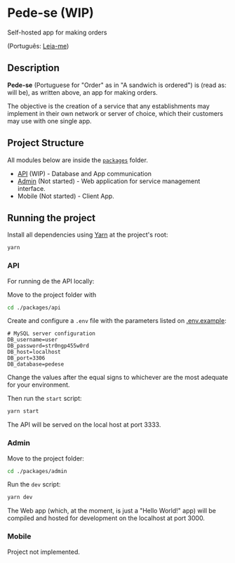 # Pede-se (WIP)

Self-hosted app for making orders

(Português: [Leia-me](/README.pt-br.md))

## Description

**Pede-se** (Portuguese for "Order" as in "A sandwich is ordered") is (read as: will be), as written above, an app for making orders.

The objective is the creation of a service that any establishments may implement in their own network or server of choice, which their customers may use with one single app.

## Project Structure

All modules below are inside the [`packages`](/packages) folder.

- [API](/packages/api) (WIP) - Database and App communication
- [Admin](/packages/admin) (Not started) - Web application for service management interface.
- Mobile (Not started) - Client App.

## Running the project

Install all dependencies using [Yarn](https://classic.yarnpkg.com/lang/en/docs/install/) at the project's root:

```sh
yarn
```

### API

For running de the API locally:

Move to the project folder with

```sh
cd ./packages/api
```

Create and configure a `.env` file with the parameters listed on [.env.example](/packages/api/src/packages/api/.env.example):

```env
# MySQL server configuration
DB_username=user
DB_password=str0ngp455w0rd
DB_host=localhost
DB_port=3306
DB_database=pedese
```

Change the values after the equal signs to whichever are the most adequate for your environment.

Then run the `start` script:

```sh
yarn start
```

The API will be served on the local host at port 3333.

### Admin

Move to the project folder:

```sh
cd ./packages/admin
```

Run the `dev` script:

```sh
yarn dev
```

The Web app (which, at the moment, is just a "Hello World!" app) will be compiled and hosted for development on the localhost at port 3000.

### Mobile

Project not implemented.
